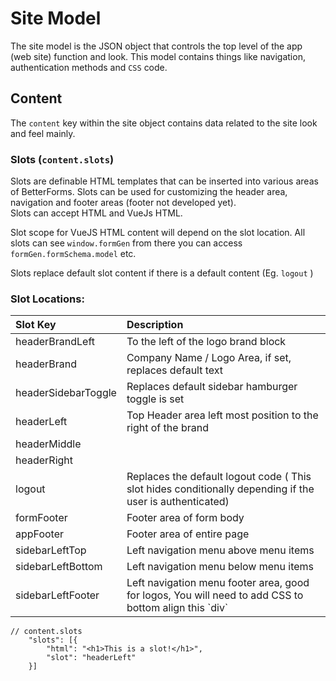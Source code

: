 # Site Model

The site model is the JSON object that controls the top level of the app \(web site\) function and look. This model contains things like navigation, authentication methods and `CSS` code.

## Content

The `content` key within the site object contains data related to the site look and feel mainly.

### Slots \(`content.slots`\)

Slots are definable HTML templates that can be inserted into various areas of BetterForms. Slots can be used for customizing the header area, navigation and footer areas \(footer not developed yet\).  
Slots can accept HTML and VueJs HTML.

Slot scope for VueJS HTML content will depend on the slot location. All slots can see `window.formGen` from there you can access `formGen.formSchema.model` etc.

Slots replace default slot content if there is a default content \(Eg. `logout` \)

### Slot Locations:

| Slot Key | Description |
| :--- | :--- |
| headerBrandLeft | To the left of the logo brand block |
| headerBrand | Company Name / Logo Area, if set, replaces default text |
| headerSidebarToggle | Replaces default sidebar hamburger toggle is set |
| headerLeft | Top Header area left most position to the right of the brand |
| headerMiddle |  |
| headerRight |  |
| logout | Replaces the default logout code \( This slot hides conditionally depending if the user is authenticated\) |
| formFooter | Footer area of form body |
| appFooter | Footer area of entire page |
| sidebarLeftTop | Left navigation menu above menu items |
| sidebarLeftBottom | Left navigation menu below menu items |
| sidebarLeftFooter | Left navigation menu footer area, good for logos, You will need to add CSS to bottom align this \`div\` |

```text
// content.slots
    "slots": [{
        "html": "<h1>This is a slot!</h1>",
        "slot": "headerLeft"
    }]
```

